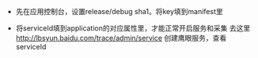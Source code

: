 
- 先在应用控制台，设置release/debug sha1。将key填到manifest里

- 将serviceId填到application的对应属性里，才能正常开启服务和采集
  去这里 http://lbsyun.baidu.com/trace/admin/service 创建鹰眼服务，查看serviceId